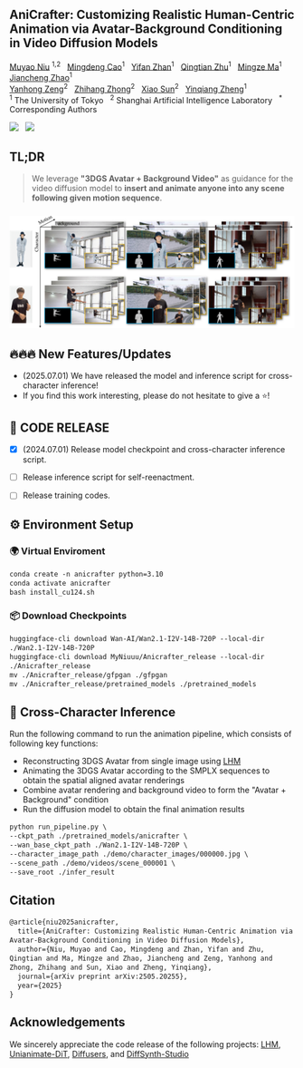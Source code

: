 

  <h2>AniCrafter: Customizing Realistic Human-Centric Animation via Avatar-Background Conditioning in Video Diffusion Models </h2>
<div>
    <a href='https://myniuuu.github.io/' target='_blank'>Muyao Niu</a> <sup>1,2</sup> &nbsp;
    <a href='https://github.com/ljzycmd' target='_blank'>Mingdeng Cao</a><sup>1</sup> &nbsp;
    <a href='https://yifever20002.github.io/' target='_blank'>Yifan Zhan</a><sup>1</sup> &nbsp;
    <a href='https://qtzhu.me/' target='_blank'>Qingtian Zhu</a><sup>1</sup> &nbsp; 
    <a href='https://github.com/mm2319' target='_blank'>Mingze Ma</a><sup>1</sup> &nbsp;
    <a href='https://github.com/zhaojiancheng007' target='_blank'>Jiancheng Zhao</a><sup>1</sup> &nbsp; 
<div>
<div>
    <a href='https://zengyh1900.github.io/' target='_blank'>Yanhong Zeng</a><sup>2</sup> &nbsp; 
    <a href='https://zzh-tech.github.io/' target='_blank'>Zhihang Zhong</a><sup>2</sup> &nbsp; 
    <a href='https://jimmysuen.github.io/' target='_blank'>Xiao Sun</a><sup>2</sup> &nbsp; 
    <a href='https://scholar.google.com/citations?user=JD-5DKcAAAAJ&hl=en' target='_blank'>Yinqiang Zheng</a><sup>1</sup> &nbsp; 
</div>
<div>
    <sup>1</sup> The University of Tokyo &nbsp; <sup>2</sup> Shanghai Artificial Intelligence Laboratory &nbsp; <sup>*</sup> Corresponding Authors &nbsp; 
</div>



<a href='https://arxiv.org/abs/2505.20255'><img src='https://img.shields.io/badge/ArXiv-PDF-red'></a> &nbsp; <a href='https://huggingface.co/MyNiuuu/Anicrafter_release'><img src='https://img.shields.io/badge/🤗 HuggingFace-AniCrafter-yellow'></a>


## TL;DR

> We leverage **"3DGS Avatar + Background Video"** as guidance for the video diffusion model to **insert and animate anyone into any scene following given motion sequence**.

<div align="center">
  <h3>
    <img src="assets/teaser_small.jpg"/>
  </h3>
</div>



## 🔥🔥🔥 New Features/Updates

- (2025.07.01) We have released the model and inference script for cross-character inference! 
- If you find this work interesting, please do not hesitate to give a ⭐!



## 📰 CODE RELEASE

- [x] (2024.07.01) Release model checkpoint and cross-character inference script.
- [ ] Release inference script for self-reenactment.
- [ ] Release training codes.


## ⚙️ Environment Setup

### 🌍 Virtual Enviroment

```
conda create -n anicrafter python=3.10
conda activate anicrafter
bash install_cu124.sh
```


### 📦 Download Checkpoints

```
huggingface-cli download Wan-AI/Wan2.1-I2V-14B-720P --local-dir ./Wan2.1-I2V-14B-720P
huggingface-cli download MyNiuuu/Anicrafter_release --local-dir ./Anicrafter_release
mv ./Anicrafter_release/gfpgan ./gfpgan
mv ./Anicrafter_release/pretrained_models ./pretrained_models
```


## 🏃 Cross-Character Inference 

Run the following command to run the animation pipeline, which consists of following key functions:
- Reconstructing 3DGS Avatar from single image using [LHM](https://github.com/aigc3d/LHM)
- Animating the 3DGS Avatar according to the SMPLX sequences to obtain the spatial aligned avatar renderings
- Combine avatar rendering and background video to form the "Avatar + Background" condition
- Run the diffusion model to obtain the final animation results 

```
python run_pipeline.py \
--ckpt_path ./pretrained_models/anicrafter \
--wan_base_ckpt_path ./Wan2.1-I2V-14B-720P \
--character_image_path ./demo/character_images/000000.jpg \
--scene_path ./demo/videos/scene_000001 \
--save_root ./infer_result
```



## Citation
```
@article{niu2025anicrafter,
  title={AniCrafter: Customizing Realistic Human-Centric Animation via Avatar-Background Conditioning in Video Diffusion Models},
  author={Niu, Muyao and Cao, Mingdeng and Zhan, Yifan and Zhu, Qingtian and Ma, Mingze and Zhao, Jiancheng and Zeng, Yanhong and Zhong, Zhihang and Sun, Xiao and Zheng, Yinqiang},
  journal={arXiv preprint arXiv:2505.20255},
  year={2025}
}
```

## Acknowledgements
We sincerely appreciate the code release of the following projects: [LHM](https://github.com/aigc3d/LHM), [Unianimate-DiT](https://github.com/ali-vilab/UniAnimate-DiT), [Diffusers](https://github.com/huggingface/diffusers), and [DiffSynth-Studio](https://github.com/modelscope/DiffSynth-Studio)
